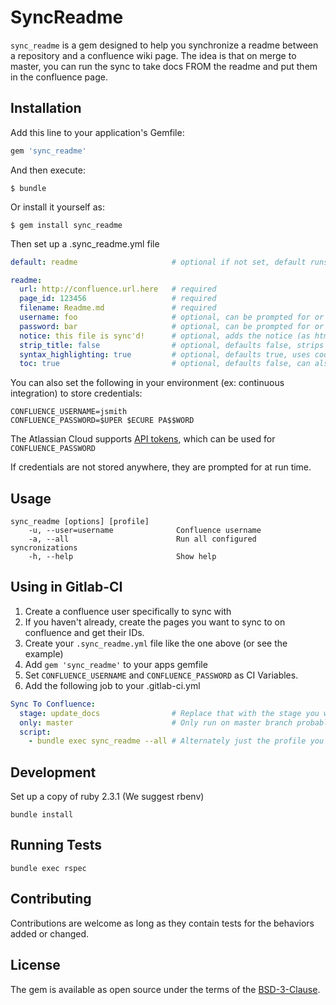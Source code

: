 # SyncReadme

`sync_readme` is a gem designed to help you synchronize a readme between a repository and a confluence wiki page. The idea is that on merge to master, you can run the sync to take docs FROM the readme and put them in the confluence page.

## Installation

Add this line to your application's Gemfile:

``` ruby
gem 'sync_readme'
```

And then execute:

    $ bundle

Or install it yourself as:

    $ gem install sync_readme

Then set up a .sync_readme.yml file

``` yaml
default: readme                     # optional if not set, default runs all configurations

readme:
  url: http://confluence.url.here   # required
  page_id: 123456                   # required
  filename: Readme.md               # required
  username: foo                     # optional, can be prompted for or put in an environment variable
  password: bar                     # optional, can be prompted for or put in an environment variable
  notice: this file is sync'd!      # optional, adds the notice (as html) to the top of the confluance docs
  strip_title: false                # optional, defaults false, strips the first h1 (#) tag from the file
  syntax_highlighting: true         # optional, defaults true, uses coderay syntax highlighting on code blocks
  toc: true                         # optional, defaults false, can also be a hash of toc macro params
```

You can also set the following in your environment (ex: continuous integration) to store credentials:

```
CONFLUENCE_USERNAME=jsmith
CONFLUENCE_PASSWORD=$UPER $ECURE PA$$WORD
```

The Atlassian Cloud supports [API tokens](https://confluence.atlassian.com/cloud/api-tokens-938839638.html), which can be used for `CONFLUENCE_PASSWORD`

If credentials are not stored anywhere, they are prompted for at run time.

## Usage
```
sync_readme [options] [profile]
    -u, --user=username              Confluence username
    -a, --all                        Run all configured syncronizations
    -h, --help                       Show help
```

## Using in Gitlab-CI

1. Create a confluence user specifically to sync with
2. If you haven't already, create the pages you want to sync to on confluence and get their IDs.
3. Create your `.sync_readme.yml` file like the one above (or see the example)
4. Add `gem 'sync_readme'` to your apps gemfile
5. Set `CONFLUENCE_USERNAME` and `CONFLUENCE_PASSWORD` as CI Variables. 
6. Add the following job to your .gitlab-ci.yml 

```yaml
Sync To Confluence:
  stage: update_docs                # Replace that with the stage you want this to run
  only: master                      # Only run on master branch probably after you deploy
  script:
    - bundle exec sync_readme --all # Alternately just the profile you want to run
```

## Development

Set up a copy of ruby 2.3.1 (We suggest rbenv)

`bundle install`

## Running Tests

`bundle exec rspec`

## Contributing

Contributions are welcome as long as they contain tests for the behaviors added or changed.

## License

The gem is available as open source under the terms of the [BSD-3-Clause](http://opensource.org/licenses/BSD-3-Clause).
